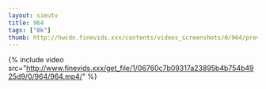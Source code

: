 ```yaml
--- 
layout: sieutv
title: 964
tags: ["0k"]
thumb: http://hwcdn.finevids.xxx/contents/videos_screenshots/0/964/preview.mp4.jpg
---
```

{% include video src="http://www.finevids.xxx/get_file/1/06760c7b09317a23895b4b754b4925d9/0/964/964.mp4/" %} 
